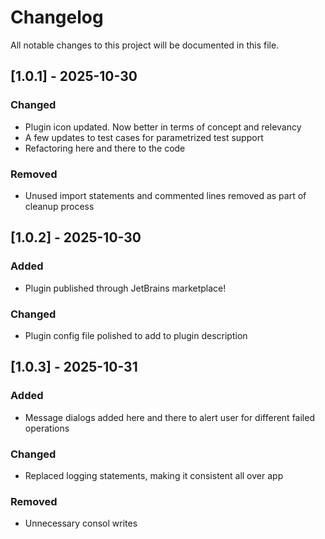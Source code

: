 # Changelog

All notable changes to this project will be documented in this file.

## [1.0.1] - 2025-10-30

### Changed
- Plugin icon updated. Now better in terms of concept and relevancy
- A few updates to test cases for parametrized test support
- Refactoring here and there to the code

### Removed
- Unused import statements and commented lines removed as part of cleanup process

## [1.0.2] - 2025-10-30

### Added
- Plugin published through JetBrains marketplace!

### Changed
- Plugin config file polished to add to plugin description


## [1.0.3] - 2025-10-31

### Added
- Message dialogs added here and there to alert user for different failed operations

### Changed
- Replaced logging statements, making it consistent all over app

### Removed
- Unnecessary consol writes